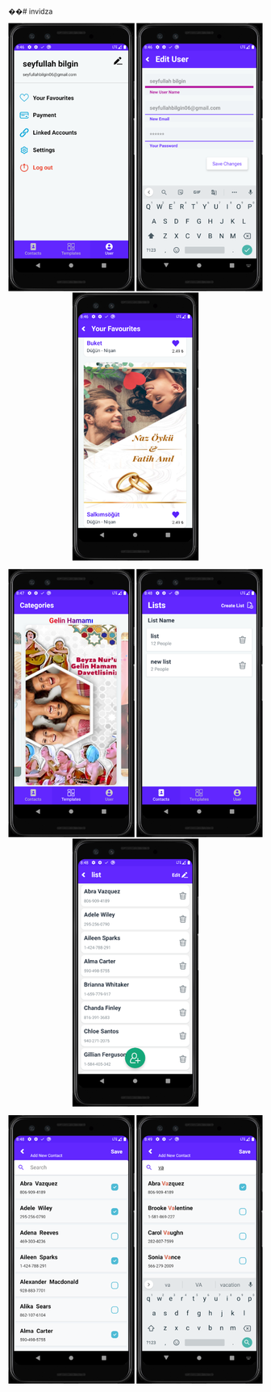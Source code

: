 ��# invidza
<p align="center">
  <img src="https://github.com/SeyfullahBilginn/invidza/blob/master/images/Android%20Emulator%20-%20Pixel_3_API_29_5554%203.10.2021%2023_46_09.png" width="250" title="hover text">
  <img src="https://github.com/SeyfullahBilginn/invidza/blob/master/images/Android%20Emulator%20-%20Pixel_3_API_29_5554%203.10.2021%2023_46_58.png" width="250" alt="accessibility text">
  <img src="https://github.com/SeyfullahBilginn/invidza/blob/master/images/Android%20Emulator%20-%20Pixel_3_API_29_5554%203.10.2021%2023_46_42.png" width="250" alt="accessibility text">

</p>

<p align="center">
  <img src="https://github.com/SeyfullahBilginn/invidza/blob/master/images/Android%20Emulator%20-%20Pixel_3_API_29_5554%203.10.2021%2023_47_20.png" width="250" title="hover text">
  <img src="https://github.com/SeyfullahBilginn/invidza/blob/master/images/Android%20Emulator%20-%20Pixel_3_API_29_5554%203.10.2021%2023_48_25.png" width="250" alt="accessibility text">
  <img src="https://github.com/SeyfullahBilginn/invidza/blob/master/images/Android%20Emulator%20-%20Pixel_3_API_29_5554%203.10.2021%2023_48_34.png" width="250" alt="accessibility text">

</p>

<p align="center">
  <img src="https://github.com/SeyfullahBilginn/invidza/blob/master/images/Android%20Emulator%20-%20Pixel_3_API_29_5554%203.10.2021%2023_48_46.png" width="250" title="hover text">
  <img src="https://github.com/SeyfullahBilginn/invidza/blob/master/images/Android%20Emulator%20-%20Pixel_3_API_29_5554%203.10.2021%2023_49_04.png" width="250" alt="accessibility text">


</p>
